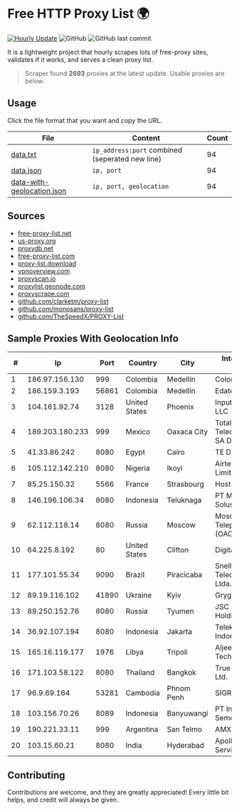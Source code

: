 
# Free HTTP Proxy List 🌍

[![Hourly Update](https://github.com/mertguvencli/http-proxy-list/actions/workflows/main.yml/badge.svg?branch=main)](https://github.com/mertguvencli/http-proxy-list/actions/workflows/main.yml)
![GitHub](https://img.shields.io/github/license/mertguvencli/http-proxy-list)
![GitHub last commit](https://img.shields.io/github/last-commit/mertguvencli/http-proxy-list)

It is a lightweight project that hourly scrapes lots of free-proxy sites, validates if it works, and serves a clean proxy list.


> Scraper found **2693** proxies at the latest update. Usable proxies are below.

## Usage

Click the file format that you want and copy the URL.


|File|Content|Count|
|----|-------|-----|
|[data.txt](https://raw.githubusercontent.com/mertguvencli/http-proxy-list/main/proxy-list/data.txt)|`ip_address:port` combined (seperated new line)|94|
|[data.json](https://raw.githubusercontent.com/mertguvencli/http-proxy-list/main/proxy-list/data.json)|`ip, port`|94|
|[data-with-geolocation.json](https://raw.githubusercontent.com/mertguvencli/http-proxy-list/main/proxy-list/data-with-geolocation.json)|`ip, port, geolocation`|94|

## Sources

* [free-proxy-list.net](https://free-proxy-list.net)
* [us-proxy.org](https://www.us-proxy.org)
* [proxydb.net](http://proxydb.net)
* [free-proxy-list.com](https://free-proxy-list.com/?page=&port=&type%5B%5D=http&type%5B%5D=https&up_time=0&search=Search)
* [proxy-list.download](https://www.proxy-list.download/HTTP)
* [vpnoverview.com](https://vpnoverview.com/privacy/anonymous-browsing/free-proxy-servers)
* [proxyscan.io](https://www.proxyscan.io)
* [proxylist.geonode.com](https://proxylist.geonode.com/api/proxy-list?limit=300&page=1&sort_by=lastChecked&sort_type=desc&protocols=http,https)
* [proxyscrape.com](https://api.proxyscrape.com/v2/?request=displayproxies&protocol=http&timeout=10000&country=all&ssl=all&anonymity=all)
* [github.com/clarketm/proxy-list](https://raw.githubusercontent.com/clarketm/proxy-list/master/proxy-list-raw.txt)
* [github.com/monosans/proxy-list](https://raw.githubusercontent.com/monosans/proxy-list/main/proxies/http.txt)
* [github.com/TheSpeedX/PROXY-List](https://raw.githubusercontent.com/TheSpeedX/PROXY-List/master/http.txt)


## Sample Proxies With Geolocation Info

|#|Ip|Port|Country|City|Internet Service Provider|
|-|--|----|-------|----|-------------------------|
|1|186.97.156.130|999|Colombia|Medellín|Colombia Móvil|
|2|186.159.3.193|56861|Colombia|Medellín|Edatel S.a. E.S.P|
|3|104.161.92.74|3128|United States|Phoenix|Input Output Flood LLC|
|4|189.203.180.233|999|Mexico|Oaxaca City|Total Play Telecomunicaciones SA De CV|
|5|41.33.86.242|8080|Egypt|Cairo|TE Data|
|6|105.112.142.210|8080|Nigeria|Ikoyi|Airtel Networks Limited|
|7|85.25.150.32|5566|France|Strasbourg|Host Europe GmbH|
|8|146.196.106.34|8080|Indonesia|Teluknaga|PT Maxindo Mitra Solusi|
|9|62.112.118.14|8080|Russia|Moscow|Moscow Local Telephone Network (OAO MGTS)|
|10|64.225.8.192|80|United States|Clifton|DigitalOcean, LLC|
|11|177.101.55.34|9090|Brazil|Piracicaba|Snell Telecomunicações Ltda. ME|
|12|89.19.116.102|41890|Ukraine|Kyiv|Grygoriy Chereda|
|13|89.250.152.76|8080|Russia|Tyumen|JSC "ER-Telecom Holding"|
|14|36.92.107.194|8080|Indonesia|Jakarta|Telekomunikasi Indonesia|
|15|165.16.119.177|1976|Libya|Tripoli|Aljeel Aljadeed Technology|
|16|171.103.58.122|8080|Thailand|Bangkok|True Internet Co., Ltd.|
|17|96.9.69.164|53281|Cambodia|Phnom Penh|SIGROUPS|
|18|103.156.70.26|8089|Indonesia|Banyuwangi|PT Indo Access Semesta|
|19|190.221.33.11|999|Argentina|San Telmo|AMX Argentina S.A.|
|20|103.15.60.21|8080|India|Hyderabad|Apollo Online Services Pvt ltd|



## Contributing

Contributions are welcome, and they are greatly appreciated! Every
little bit helps, and credit will always be given.

